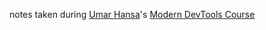   notes taken during [Umar Hansa](https://github.com/umaar)'s [Modern DevTools Course](https://moderndevtools.com/)
